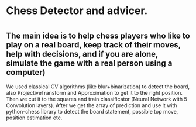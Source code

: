 # Chess Detector and advicer.
# 
## The main idea is to help chess players who like to play on a real board, keep track of their moves, help with decisions, and if you are alone, simulate the game with a real person using a computer)


We used classical CV algorithms (like blur+binarization) to detect the board, also ProjectiveTransform and Approximation to get it to the right position. Then we cut it to the squares and train classificator (Neural Network with 5 Convolution layers). After we get the array of prediction and use it with python-chess library to detect the board statement, possible top move, position estimation etc.
